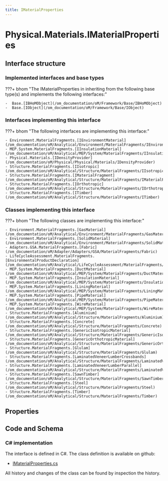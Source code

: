 ```yaml
---
title: IMaterialProperties
---
```


# Physical.Materials.IMaterialProperties



## Interface structure

### Implemented interfaces and base types

???+ bhom "The IMaterialProperties in inheriting from the following base type(s) and implements the following interfaces:"

    -  Base.[IBHoMObject](/om_documentation/oM/Framework/Base/IBHoMObject)
    -  Base.[IObject](/om_documentation/oM/Framework/Base/IObject)


### Interfaces implementing this interface

???+ bhom "The following interfaces are implementing this interface:"

    - Environment.MaterialFragments.[IEnvironmentMaterial](/om_documentation/oM/Analytical/Environment/MaterialFragments/IEnvironmentMaterial)
    - MEP.System.MaterialFragments.[IInsulationMaterial](/om_documentation/oM/Analytical/MEP/System/MaterialFragments/IInsulationMaterial)
    - Physical.Materials.[IDensityProvider](/om_documentation/oM/Physical/Physical/Materials/IDensityProvider)
    - Structure.MaterialFragments.[IIsotropic](/om_documentation/oM/Analytical/Structure/MaterialFragments/IIsotropic)
    - Structure.MaterialFragments.[IMaterialFragment](/om_documentation/oM/Analytical/Structure/MaterialFragments/IMaterialFragment)
    - Structure.MaterialFragments.[IOrthotropic](/om_documentation/oM/Analytical/Structure/MaterialFragments/IOrthotropic)
    - Structure.MaterialFragments.[ITimber](/om_documentation/oM/Analytical/Structure/MaterialFragments/ITimber)


### Classes implementing this interface

???+ bhom "The following classes are implementing this interface:"

    - Environment.MaterialFragments.[GasMaterial](/om_documentation/oM/Analytical/Environment/MaterialFragments/GasMaterial)
    - Environment.MaterialFragments.[SolidMaterial](/om_documentation/oM/Analytical/Environment/MaterialFragments/SolidMaterial)
    - Adapters.GSA.MaterialFragments.[Fabric](/om_documentation/oM/Adapter/Adapters/GSA/MaterialFragments/Fabric)
    - LifeCycleAssessment.MaterialFragments.[EnvironmentalProductDeclaration](/om_documentation/oM/Analytical/LifeCycleAssessment/MaterialFragments/EnvironmentalProductDeclaration)
    - MEP.System.MaterialFragments.[DuctMaterial](/om_documentation/oM/Analytical/MEP/System/MaterialFragments/DuctMaterial)
    - MEP.System.MaterialFragments.[InsulationMaterial](/om_documentation/oM/Analytical/MEP/System/MaterialFragments/InsulationMaterial)
    - MEP.System.MaterialFragments.[LiningMaterial](/om_documentation/oM/Analytical/MEP/System/MaterialFragments/LiningMaterial)
    - MEP.System.MaterialFragments.[PipeMaterial](/om_documentation/oM/Analytical/MEP/System/MaterialFragments/PipeMaterial)
    - MEP.System.MaterialFragments.[WireMaterial](/om_documentation/oM/Analytical/MEP/System/MaterialFragments/WireMaterial)
    - Structure.MaterialFragments.[Aluminium](/om_documentation/oM/Analytical/Structure/MaterialFragments/Aluminium)
    - Structure.MaterialFragments.[Concrete](/om_documentation/oM/Analytical/Structure/MaterialFragments/Concrete)
    - Structure.MaterialFragments.[GenericIsotropicMaterial](/om_documentation/oM/Analytical/Structure/MaterialFragments/GenericIsotropicMaterial)
    - Structure.MaterialFragments.[GenericOrthotropicMaterial](/om_documentation/oM/Analytical/Structure/MaterialFragments/GenericOrthotropicMaterial)
    - Structure.MaterialFragments.[Glulam](/om_documentation/oM/Analytical/Structure/MaterialFragments/Glulam)
    - Structure.MaterialFragments.[LaminatedVeneerLumberCrossbands](/om_documentation/oM/Analytical/Structure/MaterialFragments/LaminatedVeneerLumberCrossbands)
    - Structure.MaterialFragments.[LaminatedVeneerLumberParallel](/om_documentation/oM/Analytical/Structure/MaterialFragments/LaminatedVeneerLumberParallel)
    - Structure.MaterialFragments.[SawnTimber](/om_documentation/oM/Analytical/Structure/MaterialFragments/SawnTimber)
    - Structure.MaterialFragments.[Steel](/om_documentation/oM/Analytical/Structure/MaterialFragments/Steel)
    - Structure.MaterialFragments.[Timber](/om_documentation/oM/Analytical/Structure/MaterialFragments/Timber)


## Properties

## Code and Schema

### C# implementation

The interface is defined in C#. The class definition is available on github:

- [IMaterialProperties.cs](https://github.com/BHoM/BHoM/blob/develop/Physical_oM/Materials\IMaterialProperties.cs)

All history and changes of the class can be found by inspection the history.
